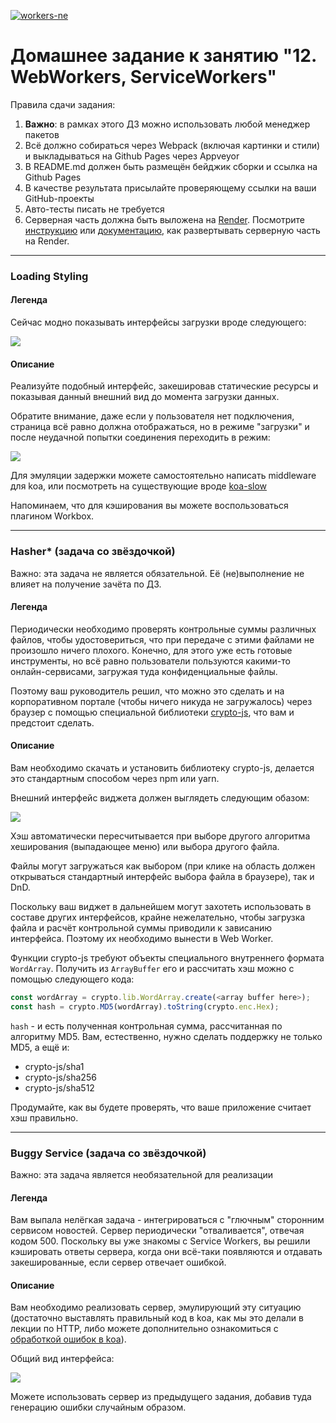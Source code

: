 [![workers-ne](https://github.com/Tryd0g0lik/workers-ne/actions/workflows/main.yml/badge.svg?branch=main)](https://github.com/Tryd0g0lik/workers-ne/actions/workflows/main.yml)

# Домашнее задание к занятию "12. WebWorkers, ServiceWorkers"

Правила сдачи задания:

1. **Важно**: в рамках этого ДЗ можно использовать любой менеджер пакетов
2. Всё должно собираться через Webpack (включая картинки и стили) и выкладываться на Github Pages через Appveyor
3. В README.md должен быть размещён бейджик сборки и ссылка на Github Pages
4. В качестве результата присылайте проверяющему ссылки на ваши GitHub-проекты
5. Авто-тесты писать не требуется
6. Серверная часть должна быть выложена на [Render](https://render.com/). Посмотрите [инструкцию](https://github.com/netology-code/ahj-homeworks/tree/video/docs/render#readme) или [документацию](https://render.com/docs/deploy-node-express-app), как развертывать серверную часть на Render.


---

### Loading Styling

#### Легенда

Сейчас модно показывать интерфейсы загрузки вроде следующего:

![](./pic/loading.png)

#### Описание

Реализуйте подобный интерфейс, закешировав статические ресурсы и показывая данный внешний вид до момента загрузки данных.

Обратите внимание, даже если у пользователя нет подключения, страница всё равно должна отображаться, но в режиме "загрузки" и после неудачной попытки соединения переходить в режим:

![](./pic/loading-2.png)

Для эмуляции задержки можете самостоятельно написать middleware для koa, или посмотреть на существующие вроде [koa-slow](https://github.com/bahmutov/koa-slow)

Напоминаем, что для кэширования вы можете воспользоваться плагином Workbox.

---

### Hasher* (задача со звёздочкой)

Важно: эта задача не является обязательной. Её (не)выполнение не влияет на получение зачёта по ДЗ.

#### Легенда

Периодически необходимо проверять контрольные суммы различных файлов, чтобы удостовериться, что при передаче с этими файлами не произошло ничего плохого. Конечно, для этого уже есть готовые инструменты, но всё равно пользователи пользуются какими-то онлайн-сервисами, загружая туда конфиденциальные файлы.

Поэтому ваш руководитель решил, что можно это сделать и на корпоративном портале (чтобы ничего никуда не загружалось) через браузер с помощью специальной библиотеки [crypto-js](https://github.com/brix/crypto-js/), что вам и предстоит сделать.

#### Описание

Вам необходимо скачать и установить библиотеку crypto-js, делается это стандартным способом через npm или yarn.

Внешний интерфейс виджета должен выглядеть следующим обазом:

![](./pic/hasher.png)

Хэш автоматически пересчитывается при выборе другого алгоритма хеширования (выпадающее меню) или выбора другого файла.

Файлы могут загружаться как выбором (при клике на область должен открываться стандартный интерфейс выбора файла в браузере), так и DnD.

Поскольку ваш виджет в дальнейшем могут захотеть использовать в составе других интерфейсов, крайне нежелательно, чтобы загрузка файла и расчёт контрольной суммы приводили к зависанию интерфейса.  Поэтому их необходимо вынести в Web Worker.

Функции crypto-js требуют объекты специального внутреннего формата `WordArray`. Получить из `ArrayBuffer` его и рассчитать хэш можно с помощью следующего кода:
```javascript
const wordArray = crypto.lib.WordArray.create(<array buffer here>);
const hash = crypto.MD5(wordArray).toString(crypto.enc.Hex);
```

`hash` - и есть полученная контрольная сумма, рассчитанная по алгоритму MD5. Вам, естественно, нужно сделать поддержку не только MD5, а ещё и:
* crypto-js/sha1
* crypto-js/sha256
* crypto-js/sha512

Продумайте, как вы будете проверять, что ваше приложение считает хэш правильно.

---

### Buggy Service (задача со звёздочкой)

Важно: эта задача является необязательной для реализации

#### Легенда

Вам выпала нелёгкая задача - интегрироваться с "глючным" сторонним сервисом новостей. Сервер периодически "отваливается", отвечая кодом 500. Поскольку вы уже знакомы с Service Workers, вы решили кэшировать ответы сервера, когда они всё-таки появляются и отдавать закешированные, если сервер отвечает ошибкой.

#### Описание

Вам необходимо реализовать сервер, эмулирующий эту ситуацию (достаточно выставлять правильный код в koa, как мы это делали в лекции по HTTP, либо можете дополнительно ознакомиться с [обработкой ошибок в koa](https://github.com/koajs/koa/wiki/Error-Handling)).

Общий вид интерфейса:

![](./pic/buggy.png)

Можете использовать сервер из предыдущего задания, добавив туда генерацию ошибки случайным образом.
